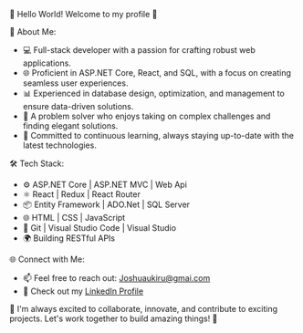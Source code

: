 👋 Hello World! Welcome to my profile 🚀

🌟 About Me:
- 💻 Full-stack developer with a passion for crafting robust web applications.
- 🌐 Proficient in ASP.NET Core, React, and SQL, with a focus on creating seamless user experiences.
- 📊 Experienced in database design, optimization, and management to ensure data-driven solutions.
- 🧩 A problem solver who enjoys taking on complex challenges and finding elegant solutions.
- 🚀 Committed to continuous learning, always staying up-to-date with the latest technologies.

🛠️ Tech Stack:
- ⚙️ ASP.NET Core | ASP.NET MVC | Web Api
- ⚛️ React | Redux | React Router
- 📦 Entity Framework | ADO.Net | SQL Server
- 🌐 HTML | CSS | JavaScript
- 🔧 Git | Visual Studio Code | Visual Studio
- 🌍 Building RESTful APIs 


🌐 Connect with Me:
- 📫 Feel free to reach out: Joshuaukiru@gmai.com
- 💼 Check out my [LinkedIn Profile](https://www.linkedin.com/in/joshua-ukiru/)

🚀 I'm always excited to collaborate, innovate, and contribute to exciting projects. Let's work together to build amazing things! 🌟


